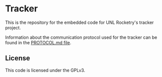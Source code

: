# Tracker
This is the repository for the embedded code for UNL Rocketry's tracker project.

Information about the communication protocol used for the tracker can be found
in the [PROTOCOL.md file](PROTOCOL.md).

## License
This code is licensed under the GPLv3.
